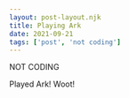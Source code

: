 ```yaml
---
layout: post-layout.njk
title: Playing Ark
date: 2021-09-21
tags: ['post', 'not coding']
---
```

<!-- Excerpt Start -->
NOT CODING
<!-- Excerpt End -->

Played Ark! Woot!

